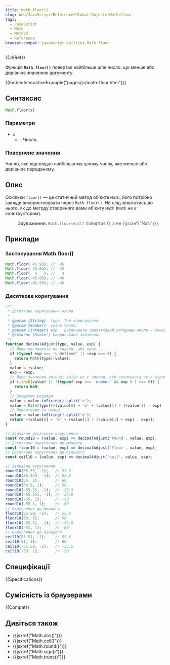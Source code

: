 ```yaml
---
title: Math.floor()
slug: Web/JavaScript/Reference/Global_Objects/Math/floor
tags:
  - JavaScript
  - Math
  - Method
  - Reference
browser-compat: javascript.builtins.Math.floor
---
```

{{JSRef}}

Функція **`Math.floor()`** повертає найбільше ціле число, що менше або дорівнює значенню аргументу.

{{EmbedInteractiveExample("pages/js/math-floor.html")}}

## Синтаксис

```js
Math.floor(x)
```

### Параметри

- `x`
  - : Число.

### Повернене значення

Число, яке відповідає найбільшому цілому числу, яке менше або дорівнює переданому.

## Опис

Оскільки `floor()` — це статичний метод об'єкта `Math`, його потрібно завжди використовувати через `Math.floor()`. Не слід звертатись до нього, як до методу створеного вами об'єкту `Math` (`Math` не є конструктором).

> **Зауваження:** `Math.floor(null)` повертає 0, а не
> {{jsxref("NaN")}}.

## Приклади

### Застосування Math.floor()

```js
Math.floor( 45.95); //  45
Math.floor( 45.05); //  45
Math.floor(  4   ); //   4
Math.floor(-45.05); // -46
Math.floor(-45.95); // -46
```

### Десяткове коригування

```js
/**
 * Десяткове коригування числа.
 *
 * @param {String}  type  Тип коригування.
 * @param {Number}  value Число.
 * @param {Integer} exp   Експонента (десятковий логарифм числа — основи коригування).
 * @returns {Number} Скориговане значення.
 */
function decimalAdjust(type, value, exp) {
  // Якщо експонента не задана, або нуль...
  if (typeof exp === 'undefined' || +exp === 0) {
    return Math[type](value);
  }
  value = +value;
  exp = +exp;
  // Якщо значення змінної value не є числом, або експонента не є цілим числом...
  if (isNaN(value) || !(typeof exp === 'number' && exp % 1 === 0)) {
    return NaN;
  }
  // Зміщуємо розряди
  value = value.toString().split('e');
  value = Math[type](+(value[0] + 'e' + (value[1] ? (+value[1] - exp) : -exp)));
  // Повертаємо їх назад
  value = value.toString().split('e');
  return +(value[0] + 'e' + (value[1] ? (+value[1] + exp) : exp));
}

// Звичайне десяткове округлення
const round10 = (value, exp) => decimalAdjust('round', value, exp);
// Десяткове округлення до меншого
const floor10 = (value, exp) => decimalAdjust('floor', value, exp);
// Десяткове округлення до більшого
const ceil10 = (value, exp) => decimalAdjust('ceil', value, exp);

// Звичайне округлення
round10(55.55, -1);   // 55.6
round10(55.549, -1);  // 55.5
round10(55, 1);       // 60
round10(54.9, 1);     // 50
round10(-55.55, -1);  // -55.5
round10(-55.551, -1); // -55.6
round10(-55, 1);      // -50
round10(-55.1, 1);    // -60
// Округлення до меншого
floor10(55.59, -1);   // 55.5
floor10(59, 1);       // 50
floor10(-55.51, -1);  // -55.6
floor10(-51, 1);      // -60
// Округлення до більшого
ceil10(55.51, -1);    // 55.6
ceil10(51, 1);        // 60
ceil10(-55.59, -1);   // -55.5
ceil10(-59, 1);       // -50
```

## Специфікації

{{Specifications}}

## Сумісність із браузерами

{{Compat}}

## Дивіться також

- {{jsxref("Math.abs()")}}
- {{jsxref("Math.ceil()")}}
- {{jsxref("Math.round()")}}
- {{jsxref("Math.sign()")}}
- {{jsxref("Math.trunc()")}}
